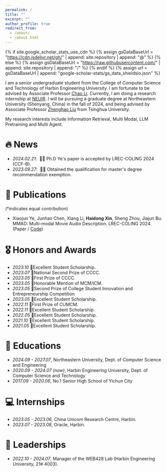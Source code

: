 ```yaml
---
permalink: /
title: ""
excerpt: ""
author_profile: true
redirect_from: 
  - /about/
  - /about.html
---
```


{% if site.google_scholar_stats_use_cdn %}
{% assign gsDataBaseUrl = "https://cdn.jsdelivr.net/gh/" | append: site.repository | append: "@" %}
{% else %}
{% assign gsDataBaseUrl = "https://raw.githubusercontent.com/" | append: site.repository | append: "/" %}
{% endif %}
{% assign url = gsDataBaseUrl | append: "google-scholar-stats/gs_data_shieldsio.json" %}

<span class='anchor' id='about-me'></span>

I am a senior undergraduate student from the College of Computer Science and Technology of Harbin Engineering University. I am fortunate to be advised by Associate Professor [Chao Li](http://ss.zhizhen.com/s?sw=%E8%AE%A1%E7%AE%97%E6%9C%BA%E7%A7%91%E5%AD%A6%E4%B8%8E%E6%8A%80%E6%9C%AF&strcompy=1612_-1&jxsearch=2&size=15&isort=1&x=0_3119&deepsw=%E6%9D%8E%E8%B6%85&version=v2). Currently, I am doing a research internship at [NEUIR](https://neuir.github.io/). I will be pursuing a graduate degree at Northeastern University (Shenyang, China) in the fall of 2024, and being advised by Associate Professor [Zhenghao Liu](https://edwardzh.github.io/) from Tsinghua University.

My research interests include Information Retrieval, Multi Modal, LLM Pretraining and Multi Agent.

<!--
I have published more than 100 papers at the top international AI conferences with total <a href='https://scholar.google.com/citations?user=DhtAFkwAAAAJ'>google scholar citations <strong><span id='total_cit'>260000+</span></strong></a> (You can also use google scholar badge <a href='https://scholar.google.com/citations?user=DhtAFkwAAAAJ'><img src="https://img.shields.io/endpoint?url={{ url | url_encode }}&logo=Google%20Scholar&labelColor=f6f6f6&color=9cf&style=flat&label=citations"></a>).
-->

# 🔥 News
- *2024.02.21*: &nbsp;🎉🎉 Ph.D Ye's paper is accepted by LREC-COLING 2024 (CCF-B).
- *2023.09.27*: &nbsp;🎉🎉 Obtained the qualification for master's degree recommendation exemption.

# 📝 Publications 

(*indicates equal contribution)

- Xiaojun Ye, Junhao Chen, Xiang Li, **Haidong Xin**, Sheng Zhou, Jiajun Bu. MMAD: Multi-modal Movie Audio Description. LREC-COLING 2024. (Paper / [Code](https://github.com/Daria8976/MMAD))

# 🎖 Honors and Awards
- *2023.10* 🥈Excellent Student Scholarship.
- *2023.07* 🥈National Second Prize of CCCC.
- *2023.05* 🥇First Prize of CCCC.
- *2023.05* 🥈Honorable Mention of MCM/ICM.
- *2023.05* 🥈Second Prize of College Student Innovation and Entrepreneurship Competition
- *2023.05* 🥈Excellent Student Scholarship.
- *2022.11* 🥇First Prize of CUMCM.
- *2022.11* 🥈Excellent Student Scholarship.
- *2022.05* 🥇Excellent Student Scholarship.
- *2021.10* 🥈Excellent Student Scholarship.
- *2021.05* 🥇Excellent Student Scholarship.

# 📖 Educations
- *2024.09 - 2027.07*, Northeastern University, Dept. of Computer Science and Engineering
- *2020.09 - 2024.07 (now)*, Harbin Engineering University, Dept. of Computer Science and Technology
- *2017.09 - 2020.06*, No.1 Senior High School of Yichun City

<!--
# 💬 Invited Talks
- *2021.06*, Lorem ipsum dolor sit amet, consectetur adipiscing elit. Vivamus ornare aliquet ipsum, ac tempus justo dapibus sit amet. 
- *2021.03*, Lorem ipsum dolor sit amet, consectetur adipiscing elit. Vivamus ornare aliquet ipsum, ac tempus justo dapibus sit amet.  \| [\[video\]](https://github.com/)
-->

# 💻 Internships
- *2023.05 - 2023.06*, China Unicom Research Centre, Harbin.
- *2023.07 - 2023.08*, Oracle, Harbin.

# 🚩 Leaderships
- *2022.10 - 2024.07*, Manager of the WEB428 Lab (Harbin Engineering University, 21# 4003).

<p><center>
  <div id="clustrmaps-widget" style="width:50%">
    <script type='text/javascript' id='clustrmaps' src='//cdn.clustrmaps.com/map_v2.js?cl=ffffff&w=a&t=tt&d=e5X58khjwTA1_lrYnMyFF8oCJypotuYdVcB30wne0dM&co=2d78ad&cmo=3acc3a&cmn=ff5353&ct=ffffff'></script>
  </div>
</center></p>